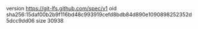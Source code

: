 version https://git-lfs.github.com/spec/v1
oid sha256:15daf00b2b9f116bd48c993919cefd8bdb84d890e1090898252352d5dcc9dd06
size 30938
